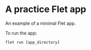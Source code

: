 # A practice Flet app

An example of a minimal Flet app.

To run the app:

```
flet run [app_directory]
```